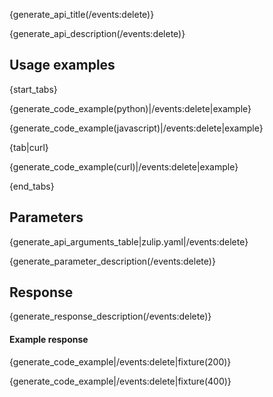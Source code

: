 {generate_api_title(/events:delete)}

{generate_api_description(/events:delete)}

## Usage examples

{start_tabs}

{generate_code_example(python)|/events:delete|example}

{generate_code_example(javascript)|/events:delete|example}

{tab|curl}

{generate_code_example(curl)|/events:delete|example}

{end_tabs}

## Parameters

{generate_api_arguments_table|zulip.yaml|/events:delete}

{generate_parameter_description(/events:delete)}

## Response

{generate_response_description(/events:delete)}

#### Example response

{generate_code_example|/events:delete|fixture(200)}

{generate_code_example|/events:delete|fixture(400)}
